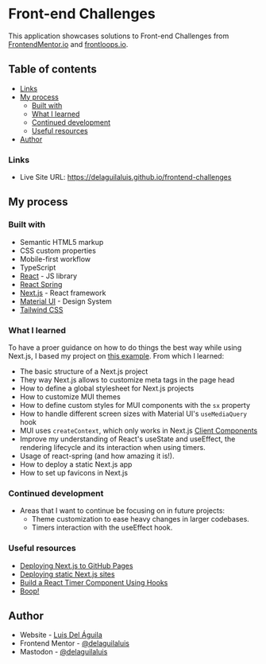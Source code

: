 # Front-end Challenges

This application showcases solutions to Front-end Challenges from
[FrontendMentor.io](https://frontendmentor.io) and
[frontloops.io](https://Frontloops.io).

## Table of contents

- [Links](#links)
- [My process](#my-process)
  - [Built with](#built-with)
  - [What I learned](#what-i-learned)
  - [Continued development](#continued-development)
  - [Useful resources](#useful-resources)
- [Author](#author)

### Links

- Live Site URL: https://delaguilaluis.github.io/frontend-challenges

## My process

### Built with

- Semantic HTML5 markup
- CSS custom properties
- Mobile-first workflow
- TypeScript
- [React](https://reactjs.org/) - JS library
- [React Spring](https://react-spring.dev/)
- [Next.js](https://nextjs.org/) - React framework
- [Material UI](https://mui.com/) - Design System
- [Tailwind CSS](https://tailwindcss.com)

### What I learned

To have a proer guidance on how to do things the best way while using Next.js,
I based my project on [this example](https://github.com/vercel/app-playground/). From which I learned:

- The basic structure of a Next.js project
- They way Next.js allows to customize meta tags in the page head
- How to define a global stylesheet for Next.js projects
- How to customize MUI themes
- How to define custom styles for MUI components with the `sx` property
- How to handle different screen sizes with Material UI's `useMediaQuery` hook
- MUI uses `createContext`, which only works in Next.js
  [Client Components](https://nextjs.org/docs/messages/context-in-server-component)
- Improve my understanding of React's useState and useEffect, the rendering
  lifecycle and its interaction when using timers.
- Usage of react-spring (and how amazing it is!).
- How to deploy a static Next.js app
- How to set up favicons in Next.js

### Continued development

- Areas that I want to continue be focusing on in future projects:
  - Theme customization to ease heavy changes in larger codebases.
  - Timers interaction with the useEffect hook.

### Useful resources

- [Deploying Next.js to GitHub Pages](https://github.com/vercel/next.js/blob/canary/examples/github-pages)
- [Deploying static Next.js sites](https://nextjs.org/docs/app/building-your-application/deploying/static-exports)
- [Build a React Timer Component Using Hooks](https://upmostly.com/tutorials/build-a-react-timer-component-using-hooks)
- [Boop!](https://www.joshwcomeau.com/react/boop/)

## Author

- Website - [Luis Del Águila](https://delaguilaluis.com)
- Frontend Mentor - [@delaguilaluis](https://www.frontendmentor.io/profile/delaguilaluis)
- Mastodon - [@delaguilaluis](https://hachyderm.io/@delaguilaluis)
